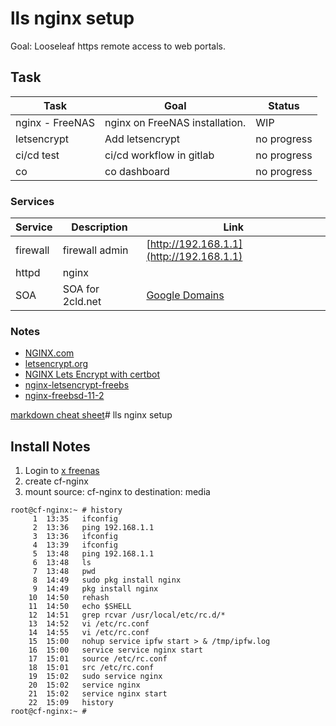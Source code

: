 # lls nginx setup

Goal: Looseleaf https remote access to web portals.

## Task

| Task            | Goal | Status  |
| --------------- | ------------------------------------------------------ | -------- |
| nginx - FreeNAS | nginx on FreeNAS installation. | WIP |
| letsencrypt     | Add letsencrypt | no progress |
| ci/cd test | ci/cd workflow in gitlab | no progress |
| co | co dashboard | no progress |


### Services

| Service | Description | Link |
| ----------- | ---------------- | --------- |
| firewall | firewall admin | [http://192.168.1.1](http://192.168.1.1) |
| httpd | nginx    |  |
| SOA | SOA for 2cld.net | [Google Domains](https://domains.google.com)

### Notes

- [NGINX.com](https://www.nginx.com/)
- [letsencrypt.org](https://letsencrypt.org/)
- [NGINX Lets Encrypt with certbot](https://www.nginx.com/blog/using-free-ssltls-certificates-from-lets-encrypt-with-nginx/)
- [nginx-letsencrypt-freebs](https://www.digitalocean.com/community/tutorials/how-to-secure-nginx-letsencrypt-freebsd)
- [nginx-freebsd-11-2](https://www.digitalocean.com/community/tutorials/how-to-install-nginx-freebsd-11-2)

[markdown cheat sheet](http://blog.christrees.com/wip/markdowntest.html)# lls nginx setup

## Install Notes

1. Login to [x freenas](http://192.168.1.2)
2. create cf-nginx
3. mount source: cf-nginx to destination: media

```
root@cf-nginx:~ # history
     1  13:35   ifconfig
     2  13:36   ping 192.168.1.1
     3  13:36   ifconfig
     4  13:39   ifconfig
     5  13:48   ping 192.168.1.1
     6  13:48   ls
     7  13:48   pwd
     8  14:49   sudo pkg install nginx
     9  14:49   pkg install nginx
    10  14:50   rehash
    11  14:50   echo $SHELL
    12  14:51   grep rcvar /usr/local/etc/rc.d/*
    13  14:52   vi /etc/rc.conf
    14  14:55   vi /etc/rc.conf
    15  15:00   nohup service ipfw start > & /tmp/ipfw.log
    16  15:00   service service nginx start
    17  15:01   source /etc/rc.conf
    18  15:01   src /etc/rc.conf
    19  15:02   sudo service nginx
    20  15:02   service nginx
    21  15:02   service nginx start
    22  15:09   history
root@cf-nginx:~ #
```

